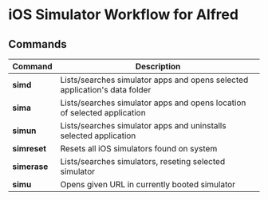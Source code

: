 # iOS Simulator Workflow for Alfred

## Commands

| Command        | Description           |
| ------------- |-------------|
| **simd** | Lists/searches simulator apps and opens selected application's data folder |
| **sima** | Lists/searches simulator apps and opens location of selected application |
| **simun** | Lists/searches simulator apps and uninstalls selected application |
| **simreset** | Resets all iOS simulators found on system |
| **simerase** | Lists/searches simulators, reseting selected simulator |
| **simu** | Opens given URL in currently booted simulator |

